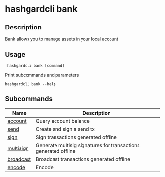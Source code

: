 # hashgardcli bank

## Description

Bank allows you to manage assets in your local account


## Usage

```shell
 hashgardcli bank [command]
```

Print subcommands and parameters

```shell
hashgardcli bank --help
```
## Subcommands

| Name  | Description      |
| --------- | ---------------------- |
| [account](account.md)   |  Query account balance           |
| [send](send.md)      |  Create and sign a send tx |
| [sign](sign.md)      | Sign transactions generated offline    |
| [multisign](multisign.md)|Generate multisig signatures for transactions generated offline |
| [broadcast](broadcast.md) |Broadcast transactions generated offline |
| [encode](encode.md) |  Encode           |
